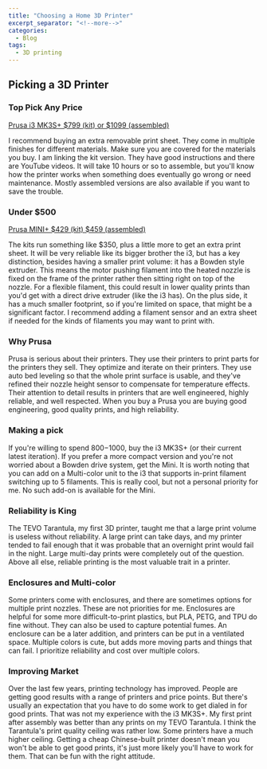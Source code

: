 ```yaml
---
title: "Choosing a Home 3D Printer"
excerpt_separator: "<!--more-->"
categories:
  - Blog
tags:
  - 3D printing
---
```


## Picking a 3D Printer

### Top Pick Any Price

[Prusa i3 MK3S+ $799 (kit) or $1099 (assembled)](https://www.prusa3d.com/product/original-prusa-i3-mk3s-kit-3/)

I recommend buying an extra removable print sheet. They come in multiple finishes for different materials. Make sure you are covered for the materials you buy. I am linking the kit version. They have good instructions and there are YouTube videos. It will take 10 hours or so to assemble, but you'll know how the printer works when something does eventually go wrong or need maintenance. Mostly assembled versions are also available if you want to save the trouble.

<!--more-->

### Under $500

[Prusa MINI+ $429 (kit) $459 (assembled)](https://www.prusa3d.com/product/original-prusa-mini-kit-2/)

The kits run something like $350, plus a little more to get an extra print sheet. It will be very reliable like its bigger brother the i3, but has a key distinction, besides having a smaller print volume: it has a Bowden style extruder. This means the motor pushing filament into the heated nozzle is fixed on the frame of the printer rather then sitting right on top of the nozzle. For a flexible filament, this could result in lower quality prints than you'd get with a direct drive extruder (like the i3 has). On the plus side, it has a much smaller footprint, so if you're limited on space, that might be a significant factor.
I recommend adding a filament sensor and an extra sheet if needed for the kinds of filaments you may want to print with.

### Why Prusa

Prusa is serious about their printers. They use their printers to print parts for the printers they sell. They optimize and iterate on their printers. They use auto bed leveling so that the whole print surface is usable, and they've refined their nozzle height sensor to compensate for temperature effects. Their attention to detail results in printers that are well engineered, highly reliable, and well respected. When you buy a Prusa you are buying good engineering, good quality prints, and high reliability.

### Making a pick

If you're willing to spend $800-$1000, buy the i3 MK3S+ (or their current latest iteration). If you prefer a more compact version and you're not worried about a Bowden drive system, get the Mini. It is worth noting that you can add on a Multi-color unit to the i3 that supports in-print filament switching up to 5 filaments. This is really cool, but not a personal priority for me. No such add-on is available for the Mini.

### Reliability is King

The TEVO Tarantula, my first 3D printer, taught me that a large print volume is useless without reliability. 
A large print can take days, and my printer tended to fail enough that it was probable that an overnight print would fail in the night. 
Large multi-day prints were completely out of the question. 
Above all else, reliable printing is the most valuable trait in a printer. 

### Enclosures and Multi-color

Some printers come with enclosures, and there are sometimes options for multiple print nozzles. 
These are not priorities for me. 
Enclosures are helpful for some more difficult-to-print plastics, but PLA, PETG, and TPU do fine without.
They can also be used to capture potential fumes.
An enclosure can be a later addition, and printers can be put in a ventilated space. 
Multiple colors is cute, but adds more moving parts and things that can fail. 
I prioritize reliability and cost over multiple colors.

### Improving Market

Over the last few years, printing technology has improved. 
People are getting good results with a range of printers and price points. 
But there's usually an expectation that you have to do some work to get dialed in for good prints.
That was not my experience with the i3 MK3S+. My first print after assembly was better than any prints on my TEVO Tarantula.
I think the Tarantula's print quality ceiling was rather low. Some printers have a much higher ceiling. Getting a cheap Chinese-built printer doesn't mean you won't be able to get good prints, it's just more likely you'll have to work for them. That can be fun with the right attitude.

